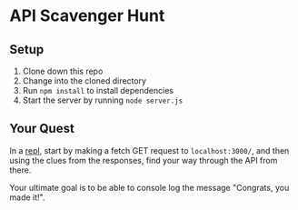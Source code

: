 # API Scavenger Hunt

## Setup

1. Clone down this repo
1. Change into the cloned directory
1. Run `npm install` to install dependencies
1. Start the server by running `node server.js`

## Your Quest

In a [repl](https://repl.it/languages/babel), start by making a fetch GET request to `localhost:3000/`, and then using the clues from the responses, find your way through the API from there.

Your ultimate goal is to be able to console log the message "Congrats, you made it!".
